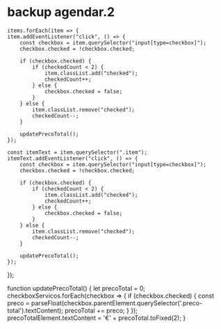 # backup agendar.2

<script>
    const selectBtn = document.querySelector(".select-btn");
    const items = document.querySelectorAll(".item");
    const checkboxServicos = document.querySelectorAll(".checkbox");
    const precoTotalElement = document.querySelector(".offcanvas-cart-total-price-value");
    let checkedCount = 0;

    selectBtn.addEventListener("click", () => {
        selectBtn.classList.toggle("open");
    });

    checkboxServicos.forEach(checkbox => {
        checkbox.addEventListener('change', () => {
            let precoTotal = 0;
            checkboxServicos.forEach(checkbox => {
                if (checkbox.checked) {
                    const preco = parseFloat(checkbox.parentElement.querySelector('.preco-total').textContent);
                    precoTotal += preco;
                }
            });
            precoTotalElement.textContent = '€' + precoTotal.toFixed(2);
        });
    });

    items.forEach(item => {
        item.addEventListener("click", () => {
            if (item.classList.contains("checked")) {
                item.classList.remove("checked");
                checkedCount--;
            } else {
                if (checkedCount < 2) {
                    item.classList.add("checked");
                    checkedCount++;
                }
            }

            const checkbox = item.querySelector("input[type=checkbox]");
            checkbox.checked = item.classList.contains("checked");

            let btnText = document.querySelector(".btn-text");
            if (checkedCount > 0) {
                btnText.innerText = `${checkedCount} Selected`;
            } else {
                btnText.innerText = "Selecionar Serviço";
            }
        });
    });
</script>













    items.forEach(item => {
    item.addEventListener("click", () => {
        const checkbox = item.querySelector("input[type=checkbox]");
        checkbox.checked = !checkbox.checked;

        if (checkbox.checked) {
            if (checkedCount < 2) {
                item.classList.add("checked");
                checkedCount++;
            } else {
                checkbox.checked = false;
            }
        } else {
            item.classList.remove("checked");
            checkedCount--;
        }

        updatePrecoTotal();
    });

    const itemText = item.querySelector(".item");
    itemText.addEventListener("click", () => {
        const checkbox = item.querySelector("input[type=checkbox]");
        checkbox.checked = !checkbox.checked;

        if (checkbox.checked) {
            if (checkedCount < 2) {
                item.classList.add("checked");
                checkedCount++;
            } else {
                checkbox.checked = false;
            }
        } else {
            item.classList.remove("checked");
            checkedCount--;
        }

        updatePrecoTotal();
    });
});

function updatePrecoTotal() {
    let precoTotal = 0;
    checkboxServicos.forEach(checkbox => {
        if (checkbox.checked) {
            const preco = parseFloat(checkbox.parentElement.querySelector('.preco-total').textContent);
            precoTotal += preco;
        }
    });
    precoTotalElement.textContent = '€' + precoTotal.toFixed(2);
}